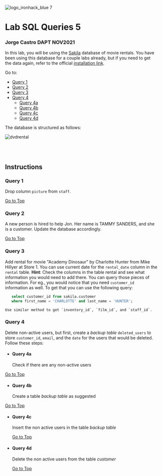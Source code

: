 ![logo_ironhack_blue 7](https://user-images.githubusercontent.com/23629340/40541063-a07a0a8a-601a-11e8-91b5-2f13e4e6b441.png)

# Lab SQL Queries 5
### Jorge Castro DAPT NOV2021

In this lab, you will be using the [Sakila](https://dev.mysql.com/doc/sakila/en/) database of movie rentals. You have been using this database for a couple labs already, but if you need to get the data again, refer to the official [installation link](https://dev.mysql.com/doc/sakila/en/sakila-installation.html).

Go to:   

- <a href="#Query-1">Query 1</a>
- <a href="#Query-2">Query 2</a>
- <a href="#Query-3">Query 3</a>
- <a href="#Query-4">Query 4</a>
  - <a href="#Query-4a">Query 4a</a>
  - <a href="#Query-4b">Query 4b</a>
  - <a href="#Query-4c">Query 4c</a>
  - <a href="#Query-4d">Query 4d</a>







The database is structured as follows:

![dvdrental](https://user-images.githubusercontent.com/63274055/147394200-2fdeec2e-a41a-4094-b544-dede2b263d96.png)

<br><br>

## Instructions

### Query 1
Drop column `picture` from `staff`.         

<a href="#Lab-SQL-Queries-5">Go to Top</a>


### Query 2
A new person is hired to help Jon. Her name is TAMMY SANDERS, and she is a customer. Update the database accordingly.           

<a href="#Lab-SQL-Queries-5">Go to Top</a>


### Query 3
Add rental for movie "Academy Dinosaur" by Charlotte Hunter from Mike Hillyer at Store 1. You can use current date for the `rental_date` column in the `rental` table.
   **Hint**: Check the columns in the table rental and see what information you would need to add there. You can query those pieces of information. For eg., you would notice that you need `customer_id` information as well. To get that you can use the following query:

 ```sql
    select customer_id from sakila.customer
    where first_name = 'CHARLOTTE' and last_name = 'HUNTER';
```
    
    Use similar method to get `inventory_id`, `film_id`, and `staff_id`.

   

### Query 4
Delete non-active users, but first, create a _backup table_ `deleted_users` to store `customer_id`, `email`, and the `date` for the users that would be deleted. Follow these steps:

- #### Query 4a
   Check if there are any non-active users

<a href="#Lab-SQL-Queries-5">Go to Top</a>


- #### Query 4b
   Create a table _backup table_ as suggested

<a href="#Lab-SQL-Queries-5">Go to Top</a>


- #### Query 4c
  Insert the non active users in the table _backup table_

  <a href="#Lab-SQL-Queries-5">Go to Top</a>

 
- #### Query 4d
  Delete the non active users from the table _customer_

  <a href="#Lab-SQL-Queries-5">Go to Top</a>
  
